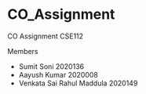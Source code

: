# CO_Assignment
CO Assignment CSE112 

Members
- Sumit Soni 2020136
- Aayush Kumar 2020008
- Venkata Sai Rahul Maddula 2020149
